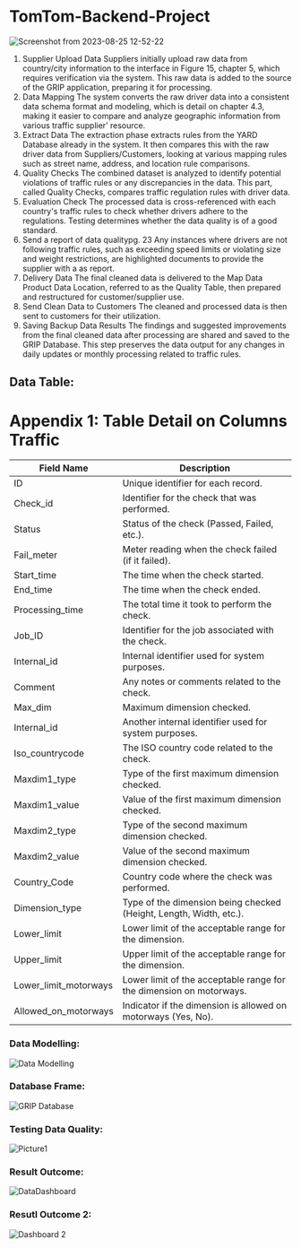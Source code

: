 # TomTom-Backend-Project
![Screenshot from 2023-08-25 12-52-22](https://github.com/markrichers/TomTom_Backend_Project/assets/50198601/8cd2d84d-c62a-4333-8cc7-badf4eb9cbe4)


1. Supplier Upload Data
Suppliers initially upload raw data from country/city information to the interface in Figure 15, chapter 5,
which requires verification via the system. This raw data is added to the source of the GRIP application,
preparing it for processing.
2. Data Mapping
The system converts the raw driver data into a consistent data schema format and modeling, which is detail
on chapter 4.3, making it easier to compare and analyze geographic information from various traffic
supplier’ resource.
3. Extract Data
The extraction phase extracts rules from the YARD Database already in the system. It then compares this
with the raw driver data from Suppliers/Customers, looking at various mapping rules such as street name,
address, and location rule comparisons.
4. Quality Checks
The combined dataset is analyzed to identify potential violations of traffic rules or any discrepancies in the
data. This part, called Quality Checks, compares traffic regulation rules with driver data.
5. Evaluation Check
The processed data is cross-referenced with each country's traffic rules to check whether drivers adhere to
the regulations. Testing determines whether the data quality is of a good standard.
6. Send a report of data qualitypg. 23
Any instances where drivers are not following traffic rules, such as exceeding speed limits or violating size
and weight restrictions, are highlighted documents to provide the supplier with a as report.
7. Delivery Data
The final cleaned data is delivered to the Map Data Product Data Location, referred to as the Quality Table,
then prepared and restructured for customer/supplier use.
8. Send Clean Data to Customers
The cleaned and processed data is then sent to customers for their utilization.
9. Saving Backup Data Results
The findings and suggested improvements from the final cleaned data after processing are shared and
saved to the GRIP Database. This step preserves the data output for any changes in daily updates or
monthly processing related to traffic rules.

## Data Table: 

# Appendix 1: Table Detail on Columns Traffic

| **Field Name**            | **Description**                                                                 |
|----------------------------|---------------------------------------------------------------------------------|
| ID                        | Unique identifier for each record.                                              |
| Check_id                  | Identifier for the check that was performed.                                    |
| Status                    | Status of the check (Passed, Failed, etc.).                                     |
| Fail_meter                | Meter reading when the check failed (if it failed).                             |
| Start_time                | The time when the check started.                                                |
| End_time                  | The time when the check ended.                                                  |
| Processing_time           | The total time it took to perform the check.                                    |
| Job_ID                    | Identifier for the job associated with the check.                               |
| Internal_id               | Internal identifier used for system purposes.                                   |
| Comment                   | Any notes or comments related to the check.                                     |
| Max_dim                   | Maximum dimension checked.                                                      |
| Internal_id               | Another internal identifier used for system purposes.                           |
| Iso_countrycode           | The ISO country code related to the check.                                      |
| Maxdim1_type              | Type of the first maximum dimension checked.                                    |
| Maxdim1_value             | Value of the first maximum dimension checked.                                   |
| Maxdim2_type              | Type of the second maximum dimension checked.                                   |
| Maxdim2_value             | Value of the second maximum dimension checked.                                  |
| Country_Code              | Country code where the check was performed.                                     |
| Dimension_type            | Type of the dimension being checked (Height, Length, Width, etc.).              |
| Lower_limit               | Lower limit of the acceptable range for the dimension.                          |
| Upper_limit               | Upper limit of the acceptable range for the dimension.                          |
| Lower_limit_motorways     | Lower limit of the acceptable range for the dimension on motorways.             |
| Allowed_on_motorways      | Indicator if the dimension is allowed on motorways (Yes, No).                   |



### Data Modelling: 

![Data Modelling](https://github.com/user-attachments/assets/2e1d2a15-c239-40f1-8b5c-6fa418e314b7)

### Database Frame: 

![GRIP Database](https://github.com/user-attachments/assets/31d1b0bf-b6cc-4e56-a656-12c984f94a64)

### Testing Data Quality: 

![Picture1](https://github.com/user-attachments/assets/5041ef35-b3f4-4240-ba9b-2eef5cef0883)

### Result Outcome:

![DataDashboard](https://github.com/user-attachments/assets/e5b4dd27-8fbd-407d-93fb-6533d578bddd)

### Resutl Outcome 2: 

![Dashboard 2](https://github.com/user-attachments/assets/7c19f673-af87-45f1-8ba7-3ad0e103448a)






